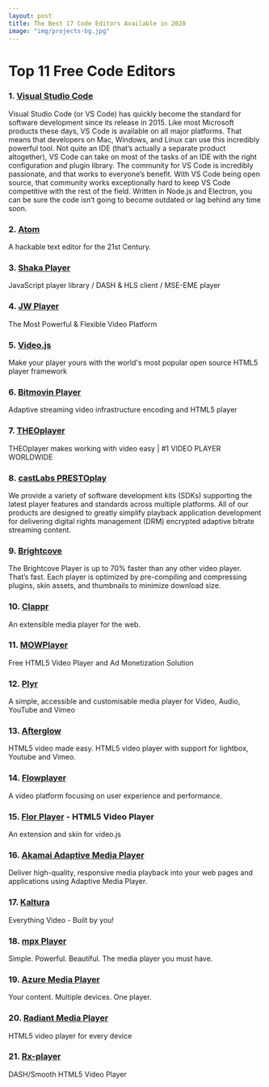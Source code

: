 ```yaml
---
layout: post
title: The Best 17 Code Editors Available in 2020
image: "img/projects-bg.jpg"
---
```


# Top 11 Free Code Editors

### 1. [Visual Studio Code](https://code.visualstudio.com)
Visual Studio Code (or VS Code) has quickly become the standard for software development since its release in 2015. Like most Microsoft products these days, VS Code is available on all major platforms. That means that developers on Mac, Windows, and Linux can use this incredibly powerful tool. Not quite an IDE (that’s actually a separate product altogether), VS Code can take on most of the tasks of an IDE with the right configuration and plugin library. The community for VS Code is incredibly passionate, and that works to everyone’s benefit. With VS Code being open source, that community works exceptionally hard to keep VS Code competitive with the rest of the field. Written in Node.js and Electron, you can be sure the code isn’t going to become outdated or lag behind any time soon.


### 2. [Atom](https://atom.io)
A hackable text editor for the 21st Century.


### 3. [Shaka Player](https://github.com/google/shaka-player/)
JavaScript player library / DASH & HLS client / MSE-EME player

### 4. [JW Player](https://www.jwplayer.com)
The Most Powerful &amp; Flexible Video Platform

### 5. [Video.js](https://videojs.com)
Make your player yours with the world's most popular open source HTML5 player framework

### 6. [Bitmovin Player](https://bitmovin.com)
Adaptive streaming video infrastructure encoding and HTML5 player

### 7. [THEOplayer](https://www.theoplayer.com)
THEOplayer makes working with video easy | #1 VIDEO PLAYER WORLDWIDE

### 8. [castLabs PRESTOplay](https://castlabs.com)
We provide a variety of software development kits (SDKs) supporting the latest player features and standards across multiple platforms. All of our products are designed to greatly simplify playback application development for delivering digital rights management (DRM) encrypted adaptive bitrate streaming content.

### 9. [Brightcove](https://www.brightcove.com)
The Brightcove Player is up to 70% faster than any other video player. That’s fast. Each player is optimized by pre-compiling and compressing plugins, skin assets, and thumbnails to minimize download size.

### 10. [Clappr](http://clappr.io)
An extensible media player for the web.

### 11. [MOWPlayer](https://mowplayer.com)
Free HTML5 Video Player and Ad Monetization Solution

### 12. [Plyr](https://plyr.io)
A simple, accessible and customisable media player for Video, Audio, YouTube and Vimeo

### 13. [Afterglow](http://afterglowplayer.com)
HTML5 video made easy. HTML5 video player with support for lightbox, Youtube and Vimeo.

### 14. [Flowplayer](https://flowplayer.com)
A video platform focusing on user experience and performance.

### 15. [Flor Player](https://codecanyon.net/item/flor-html5-video-player/25396869) - HTML5 Video Player
An extension and skin for video.js

### 16. [Akamai Adaptive Media Player](https://player.akamai.com)
Deliver high-quality, responsive media playback into your web pages and applications using Adaptive Media Player.

### 17. [Kaltura](https://corp.kaltura.com)
Everything Video - Built by you! 

### 18. [mpx Player](http://mplayerx.org)
Simple. Powerful. Beautiful. The media player you must have.

### 19. [Azure Media Player](https://ampdemo.azureedge.net)
Your content. Multiple devices. One player.

### 20. [Radiant Media Player](https://www.radiantmediaplayer.com)
HTML5 video player for every device

### 21. [Rx-player](https://developers.canal-plus.com/rx-player/)
DASH/Smooth HTML5 Video Player
